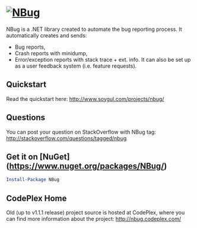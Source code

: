 # [![NBug](http://www.soygul.com/wp-content/uploads/2011/07/NBug_logo.png)](http://www.soygul.com/projects/nbug/)
NBug is a .NET library created to automate the bug reporting process. It automatically creates and sends:
* Bug reports,
* Crash reports with minidump,
* Error/exception reports with stack trace + ext. info.
It can also be set up as a user feedback system (i.e. feature requests).

## Quickstart
Read the quickstart here: http://www.soygul.com/projects/nbug/

## Questions
You can post your question on StackOverflow with NBug tag: http://stackoverflow.com/questions/tagged/nbug

## Get it on [NuGet] (https://www.nuget.org/packages/NBug/)

```powershell
Install-Package NBug
```

## CodePlex Home
Old (up to v1.1.1 release) project source is hosted at CodePlex, where you can find more information about the project: http://nbug.codeplex.com/
